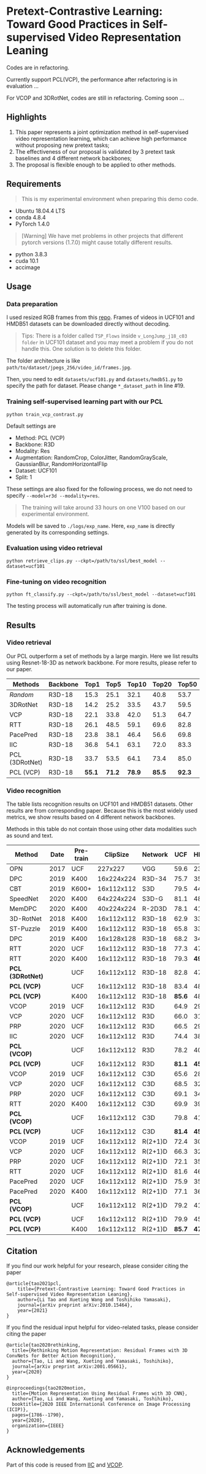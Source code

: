 # Pretext-Contrastive Learning: Toward Good Practices in Self-supervised Video Representation Leaning
Codes are in refactoring.   

Currently support PCL(VCP), the performance after refactoring is in evaluation ...

For VCOP and 3DRotNet, codes are still in refactoring. Coming soon ...


## Highlights
1. This paper represents a joint optimization method in self-supervised video representation learning, which can achieve high performance without proposing new pretext tasks;
2. The effectiveness of our proposal is validated by 3 pretext task baselines and 4 different network backbones;
3. The proposal is flexible enough to be applied to other methods.


## Requirements
> This is my experimental environment when preparing this demo code. 
- Ubuntu 18.04.4 LTS
- conda 4.8.4
- PyTorch 1.4.0
> [Warning] We have met problems in other projects that different pytorch versions (1.7.0) might cause totally different results.
- python  3.8.3
- cuda 10.1
- accimage 


## Usage
### Data preparation
I used resized RGB frames from this [repo](https://github.com/feichtenhofer/twostreamfusion). Frames of videos in UCF101 and HMDB51 datasets can be downloaded directly without decoding.

> Tips: There is a folder called `TSP_Flows` inside `v_LongJump_j18_c03 folder` in UCF101 dataset and you may meet a problem if you do not handle this. One solution is to delete this folder.

The folder architecture is like `path/to/dataset/jpegs_256/video_id/frames.jpg`.

Then, you need to edit `datasets/ucf101.py` and `datasets/hmdb51.py` to specify the path for dataset. Please change `*_dataset_path` in line #19. 

### Training self-supervised learning part with our PCL
```
python train_vcp_contrast.py
```
Default settings are
- Method: PCL (VCP)
- Backbone: R3D
- Modality: Res
- Augmentation: RandomCrop, ColorJitter, RandomGrayScale, GaussianBlur, RandomHorizontalFlip
- Dataset: UCF101
- Split: 1

These settings are also fixed for the following process, we do not need to specify `--model=r3d --modality=res`.

> The training will take around 33 hours on one V100 based on our experimental environment.

Models will be saved to `./logs/exp_name`. Here, `exp_name` is directly generated by its corresponding settings.

### Evaluation using video retrieval
```
python retrieve_clips.py --ckpt=/path/to/ssl/best_model --dataset=ucf101
```

### Fine-tuning on video recognition
```
python ft_classify.py --ckpt=/path/to/ssl/best_model --dataset=ucf101
```
The testing process will automatically run after training is done.

## Results
### Video retrieval
Our PCL outperform a set of methods by a large margin. Here we list results using Resnet-18-3D as network backbone. For more results, please refer to our paper.

Methods  | Backbone | Top1 | Top5 | Top10 | Top20 | Top50
--- | --- | --- | --- | --- | --- | --- | 
*Random* | R3D-18 | 15.3 | 25.1 | 32.1 | 40.8 | 53.7 
3DRotNet | R3D-18 | 14.2 | 25.2 | 33.5 | 43.7 | 59.5 
VCP | R3D-18 | 22.1 | 33.8 | 42.0 | 51.3 | 64.7 
RTT | R3D-18 | 26.1 | 48.5 | 59.1 | 69.6 | 82.8 
PacePred | R3D-18 | 23.8 | 38.1 | 46.4 | 56.6 | 69.8 
IIC | R3D-18 | 36.8 | 54.1 | 63.1 | 72.0 | 83.3 
PCL (3DRotNet) | R3D-18 | 33.7 | 53.5 | 64.1 | 73.4 | 85.0 
PCL (VCP) | R3D-18 | **55.1** | **71.2** | **78.9** | **85.5** | **92.3**


### Video recognition
The table lists recognition results on UCF101 and HMDB51 datasets. Other results are from corresponding paper. Because this is the most widely used metrics, we show results based on 4 different network backbones. 

Methods in this table do not contain those using other data modalities such as sound and text.

Method |  Date | Pre-train | ClipSize | Network | UCF  | HMDB   
--- | --- | --- | --- | --- | --- | --- |
OPN      | 2017   | UCF    | 227x227               | VGG     | 59.6 | 23.8  
DPC          | 2019   | K400   | 16x224x224     | R3D-34  | 75.7 | 35.7  
CBT         | 2019   | K600+  | 16x112x112     | S3D     | 79.5 | 44.6  
SpeedNet  | 2020   | K400   | 64x224x224     | S3D-G   | 81.1 | 48.8  
MemDPC         | 2020   | K400   | 40x224x224     | R-2D3D  | 78.1 | 41.2  
3D-RotNet       | 2018   | K400   | 16x112x112     | R3D-18  | 62.9 | 33.7  
ST-Puzzle        | 2019   | K400   | 16x112x112     | R3D-18  | 65.8 | 33.7   
DPC             | 2019   | K400   | 16x128x128     | R3D-18  | 68.2 | 34.5  
RTT           | 2020   | UCF   | 16x112x112     | R3D-18  | 77.3 | 47.5  
RTT           | 2020   | K400   | 16x112x112     | R3D-18  | 79.3 | **49.8**  
**PCL (3DRotNet)** | | UCF    | 16x112x112     | R3D-18  | 82.8 | 47.2  
**PCL (VCP)** | | UCF         | 16x112x112     | R3D-18  | 83.4 | 48.8  
**PCL (VCP)** | | K400         | 16x112x112     | R3D-18  | **85.6** | 48.0  
VCOP              | 2019   | UCF    | 16x112x112     | R3D     | 64.9 | 29.5  
VCP             | 2020   | UCF    | 16x112x112     | R3D     | 66.0 | 31.5  
PRP             | 2020   | UCF    | 16x112x112     | R3D     | 66.5 | 29.7  
IIC    | 2020   | UCF    | 16x112x112     | R3D     | 74.4 | 38.3  
**PCL (VCOP)** | | UCF        | 16x112x112     | R3D     | 78.2 | 40.5
**PCL (VCP)** | | UCF         | 16x112x112     | R3D     | **81.1** | **45.0**  
VCOP              | 2019   | UCF    | 16x112x112     | C3D     | 65.6 | 28.4  
VCP             | 2020   | UCF    | 16x112x112     | C3D     | 68.5 | 32.5  
PRP             | 2020   | UCF    | 16x112x112     | C3D     | 69.1 | 34.5  
RTT           | 2020   | K400   | 16x112x112     | C3D     | 69.9 | 39.6  
**PCL (VCOP)** | | UCF        | 16x112x112     | C3D     | 79.8 | 41.8  
**PCL (VCP)** | | UCF         | 16x112x112     | C3D     | **81.4** | **45.2**  
VCOP              | 2019   | UCF    | 16x112x112     | R(2+1)D | 72.4 | 30.9  
VCP             | 2020   | UCF    | 16x112x112     | R(2+1)D | 66.3 | 32.2  
PRP             | 2020   | UCF    | 16x112x112     | R(2+1)D | 72.1 | 35.0  
RTT           | 2020   | UCF    | 16x112x112     | R(2+1)D | 81.6 | 46.4  
PacePred        | 2020   | UCF    | 16x112x112     | R(2+1)D | 75.9 | 35.9  
PacePred        | 2020   | K400   | 16x112x112     | R(2+1)D | 77.1 | 36.6  
**PCL (VCOP)** | | UCF         | 16x112x112     | R(2+1)D     | 79.2 | 41.6  
**PCL (VCP)** | | UCF         | 16x112x112     | R(2+1)D     | 79.9 | 45.6  
**PCL (VCP)** | | K400         | 16x112x112     | R(2+1)D     | **85.7** | **47.4**  


## Citation
If you find our work helpful for your research, please consider citing the paper
```
@article{tao2021pcl,
    title={Pretext-Contrastive Learning: Toward Good Practices in Self-supervised Video Representation Leaning},
    author={Li Tao and Xueting Wang and Toshihiko Yamasaki},
    journal={arXiv preprint arXiv:2010.15464},
    year={2021}
}
```

If you find the residual input helpful for video-related tasks, please consider citing the paper
```
@article{tao2020rethinking,
  title={Rethinking Motion Representation: Residual Frames with 3D ConvNets for Better Action Recognition},
  author={Tao, Li and Wang, Xueting and Yamasaki, Toshihiko},
  journal={arXiv preprint arXiv:2001.05661},
  year={2020}
}

@inproceedings{tao2020motion,
  title={Motion Representation Using Residual Frames with 3D CNN},
  author={Tao, Li and Wang, Xueting and Yamasaki, Toshihiko},
  booktitle={2020 IEEE International Conference on Image Processing (ICIP)},
  pages={1786--1790},
  year={2020},
  organization={IEEE}
}
```

## Acknowledgements
Part of this code is reused from [IIC](https://github.com/BestJuly/IIC) and [VCOP](https://github.com/xudejing/video-clip-order-prediction).
